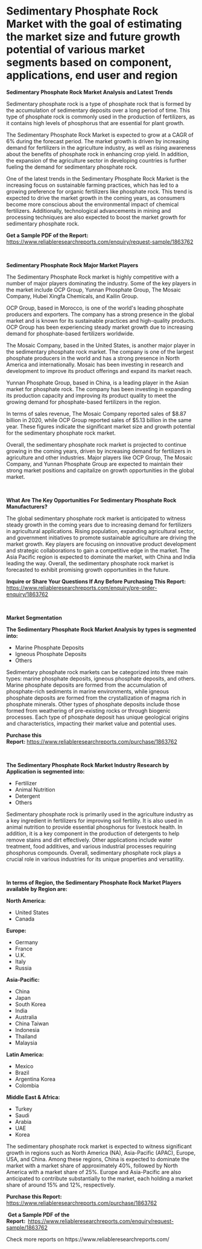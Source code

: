 <p><h1>Sedimentary Phosphate Rock Market with the goal of estimating the market size and future growth potential of various market segments based on component, applications, end user and region</h1></p><p><strong>Sedimentary Phosphate Rock Market Analysis and Latest Trends</strong></p>
<p><p>Sedimentary phosphate rock is a type of phosphate rock that is formed by the accumulation of sedimentary deposits over a long period of time. This type of phosphate rock is commonly used in the production of fertilizers, as it contains high levels of phosphorus that are essential for plant growth.</p><p>The Sedimentary Phosphate Rock Market is expected to grow at a CAGR of 6% during the forecast period. The market growth is driven by increasing demand for fertilizers in the agriculture industry, as well as rising awareness about the benefits of phosphate rock in enhancing crop yield. In addition, the expansion of the agriculture sector in developing countries is further fueling the demand for sedimentary phosphate rock.</p><p>One of the latest trends in the Sedimentary Phosphate Rock Market is the increasing focus on sustainable farming practices, which has led to a growing preference for organic fertilizers like phosphate rock. This trend is expected to drive the market growth in the coming years, as consumers become more conscious about the environmental impact of chemical fertilizers. Additionally, technological advancements in mining and processing techniques are also expected to boost the market growth for sedimentary phosphate rock.</p></p>
<p><strong>Get a Sample PDF of the Report:&nbsp;</strong> <a href="https://www.reliableresearchreports.com/enquiry/request-sample/1863762">https://www.reliableresearchreports.com/enquiry/request-sample/1863762</a></p>
<p>&nbsp;</p>
<p><strong>Sedimentary Phosphate Rock Major Market Players</strong></p>
<p><p>The Sedimentary Phosphate Rock market is highly competitive with a number of major players dominating the industry. Some of the key players in the market include OCP Group, Yunnan Phosphate Group, The Mosaic Company, Hubei Xingfa Chemicals, and Kailin Group.</p><p>OCP Group, based in Morocco, is one of the world's leading phosphate producers and exporters. The company has a strong presence in the global market and is known for its sustainable practices and high-quality products. OCP Group has been experiencing steady market growth due to increasing demand for phosphate-based fertilizers worldwide.</p><p>The Mosaic Company, based in the United States, is another major player in the sedimentary phosphate rock market. The company is one of the largest phosphate producers in the world and has a strong presence in North America and internationally. Mosaic has been investing in research and development to improve its product offerings and expand its market reach.</p><p>Yunnan Phosphate Group, based in China, is a leading player in the Asian market for phosphate rock. The company has been investing in expanding its production capacity and improving its product quality to meet the growing demand for phosphate-based fertilizers in the region.</p><p>In terms of sales revenue, The Mosaic Company reported sales of $8.87 billion in 2020, while OCP Group reported sales of $5.13 billion in the same year. These figures indicate the significant market size and growth potential for the sedimentary phosphate rock market.</p><p>Overall, the sedimentary phosphate rock market is projected to continue growing in the coming years, driven by increasing demand for fertilizers in agriculture and other industries. Major players like OCP Group, The Mosaic Company, and Yunnan Phosphate Group are expected to maintain their strong market positions and capitalize on growth opportunities in the global market.</p></p>
<p>&nbsp;</p>
<p><strong>What Are The Key Opportunities For Sedimentary Phosphate Rock Manufacturers?</strong></p>
<p><p>The global sedimentary phosphate rock market is anticipated to witness steady growth in the coming years due to increasing demand for fertilizers in agricultural applications. Rising population, expanding agricultural sector, and government initiatives to promote sustainable agriculture are driving the market growth. Key players are focusing on innovative product development and strategic collaborations to gain a competitive edge in the market. The Asia Pacific region is expected to dominate the market, with China and India leading the way. Overall, the sedimentary phosphate rock market is forecasted to exhibit promising growth opportunities in the future.</p></p>
<p><strong>Inquire or Share Your Questions If Any Before Purchasing This Report:</strong> <a href="https://www.reliableresearchreports.com/enquiry/pre-order-enquiry/1863762">https://www.reliableresearchreports.com/enquiry/pre-order-enquiry/1863762</a></p>
<p>&nbsp;</p>
<p><strong>Market Segmentation</strong></p>
<p><strong>The Sedimentary Phosphate Rock Market Analysis by types is segmented into:</strong></p>
<p><ul><li>Marine Phosphate Deposits</li><li>Igneous Phosphate Deposits</li><li>Others</li></ul></p>
<p><p>Sedimentary phosphate rock markets can be categorized into three main types: marine phosphate deposits, igneous phosphate deposits, and others. Marine phosphate deposits are formed from the accumulation of phosphate-rich sediments in marine environments, while igneous phosphate deposits are formed from the crystallization of magma rich in phosphate minerals. Other types of phosphate deposits include those formed from weathering of pre-existing rocks or through biogenic processes. Each type of phosphate deposit has unique geological origins and characteristics, impacting their market value and potential uses.</p></p>
<p><strong>Purchase this Report:&nbsp;</strong><a href="https://www.reliableresearchreports.com/purchase/1863762">https://www.reliableresearchreports.com/purchase/1863762</a></p>
<p>&nbsp;</p>
<p><strong>The Sedimentary Phosphate Rock Market Industry Research by Application is segmented into:</strong></p>
<p><ul><li>Fertilizer</li><li>Animal Nutrition</li><li>Detergent</li><li>Others</li></ul></p>
<p><p>Sedimentary phosphate rock is primarily used in the agriculture industry as a key ingredient in fertilizers for improving soil fertility. It is also used in animal nutrition to provide essential phosphorus for livestock health. In addition, it is a key component in the production of detergents to help remove stains and dirt effectively. Other applications include water treatment, food additives, and various industrial processes requiring phosphorus compounds. Overall, sedimentary phosphate rock plays a crucial role in various industries for its unique properties and versatility.</p></p>
<p>&nbsp;</p>
<p><strong>In terms of Region, the Sedimentary Phosphate Rock Market Players available by Region are:</strong></p>
<p>
    <p> <strong> North America: </strong>
        <ul>
            <li>United States</li>
            <li>Canada</li>
        </ul>
        </p> 
    <p> <strong> Europe: </strong>
        <ul>
            <li>Germany</li>
            <li>France</li>
            <li>U.K.</li>
            <li>Italy</li>
            <li>Russia</li>
        </ul>
        </p> 
    <p> <strong> Asia-Pacific: </strong>
        <ul>
            <li>China</li>
            <li>Japan</li>
            <li>South Korea</li>
            <li>India</li>
            <li>Australia</li>
            <li>China Taiwan</li>
            <li>Indonesia</li>
            <li>Thailand</li>
            <li>Malaysia</li>
        </ul>
        </p> 
    <p> <strong> Latin America: </strong>
        <ul>
            <li>Mexico</li>
            <li>Brazil</li>
            <li>Argentina Korea</li>
            <li>Colombia</li>
        </ul>
        </p> 
    <p> <strong> Middle East & Africa: </strong>
        <ul>
            <li>Turkey</li>
            <li>Saudi</li>
            <li>Arabia</li>
            <li>UAE</li>
            <li>Korea</li>
        </ul>
    </p>
    </p>
<p><p>The sedimentary phosphate rock market is expected to witness significant growth in regions such as North America (NA), Asia-Pacific (APAC), Europe, USA, and China. Among these regions, China is expected to dominate the market with a market share of approximately 40%, followed by North America with a market share of 25%. Europe and Asia-Pacific are also anticipated to contribute substantially to the market, each holding a market share of around 15% and 12%, respectively.</p></p>
<p><strong>Purchase this Report: </strong><a href="https://www.reliableresearchreports.com/purchase/1863762">https://www.reliableresearchreports.com/purchase/1863762</a></p>
<p>&nbsp;<strong>Get a Sample PDF of the Report:&nbsp;&nbsp;</strong><a href="https://www.reliableresearchreports.com/enquiry/request-sample/1863762">https://www.reliableresearchreports.com/enquiry/request-sample/1863762</a></p>
<p><strong></strong></p>
<p>Check more reports on https://www.reliableresearchreports.com/</p>
